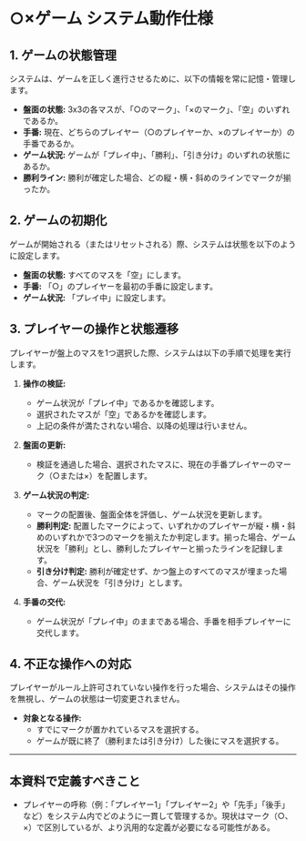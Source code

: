 # ○×ゲーム システム動作仕様

## 1. ゲームの状態管理
システムは、ゲームを正しく進行させるために、以下の情報を常に記憶・管理します。

- **盤面の状態:** 3x3の各マスが、「○のマーク」、「×のマーク」、「空」のいずれであるか。
- **手番:** 現在、どちらのプレイヤー（○のプレイヤーか、×のプレイヤーか）の手番であるか。
- **ゲーム状況:** ゲームが「プレイ中」、「勝利」、「引き分け」のいずれの状態にあるか。
- **勝利ライン:** 勝利が確定した場合、どの縦・横・斜めのラインでマークが揃ったか。

## 2. ゲームの初期化
ゲームが開始される（またはリセットされる）際、システムは状態を以下のように設定します。

- **盤面の状態:** すべてのマスを「空」にします。
- **手番:** 「○」のプレイヤーを最初の手番に設定します。
- **ゲーム状況:** 「プレイ中」に設定します。

## 3. プレイヤーの操作と状態遷移
プレイヤーが盤上のマスを1つ選択した際、システムは以下の手順で処理を実行します。

1.  **操作の検証:**
    -   ゲーム状況が「プレイ中」であるかを確認します。
    -   選択されたマスが「空」であるかを確認します。
    -   上記の条件が満たされない場合、以降の処理は行いません。

2.  **盤面の更新:**
    -   検証を通過した場合、選択されたマスに、現在の手番プレイヤーのマーク（○または×）を配置します。

3.  **ゲーム状況の判定:**
    -   マークの配置後、盤面全体を評価し、ゲーム状況を更新します。
    -   **勝利判定:** 配置したマークによって、いずれかのプレイヤーが縦・横・斜めのいずれかで3つのマークを揃えたか判定します。揃った場合、ゲーム状況を「勝利」とし、勝利したプレイヤーと揃ったラインを記録します。
    -   **引き分け判定:** 勝利が確定せず、かつ盤上のすべてのマスが埋まった場合、ゲーム状況を「引き分け」とします。

4.  **手番の交代:**
    -   ゲーム状況が「プレイ中」のままである場合、手番を相手プレイヤーに交代します。

## 4. 不正な操作への対応
プレイヤーがルール上許可されていない操作を行った場合、システムはその操作を無視し、ゲームの状態は一切変更されません。

- **対象となる操作:**
  -   すでにマークが置かれているマスを選択する。
  -   ゲームが既に終了（勝利または引き分け）した後にマスを選択する。

---

## 本資料で定義すべきこと
- プレイヤーの呼称（例：「プレイヤー1」「プレイヤー2」や「先手」「後手」など）をシステム内でどのように一貫して管理するか。現状はマーク（○、×）で区別しているが、より汎用的な定義が必要になる可能性がある。
